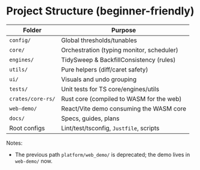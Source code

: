 # Project Structure (beginner-friendly)

| Folder            | Purpose                                   |
| ----------------- | ----------------------------------------- |
| `config/`         | Global thresholds/tunables                |
| `core/`           | Orchestration (typing monitor, scheduler) |
| `engines/`        | TidySweep & BackfillConsistency (rules)   |
| `utils/`          | Pure helpers (diff/caret safety)          |
| `ui/`             | Visuals and undo grouping                 |
| `tests/`          | Unit tests for TS core/engines/utils      |
| `crates/core-rs/` | Rust core (compiled to WASM for the web)  |
| `web-demo/`       | React/Vite demo consuming the WASM core   |
| `docs/`           | Specs, guides, plans                      |
| Root configs      | Lint/test/tsconfig, `Justfile`, scripts   |

Notes:

- The previous path `platform/web_demo/` is deprecated; the demo lives in `web-demo/` now.
